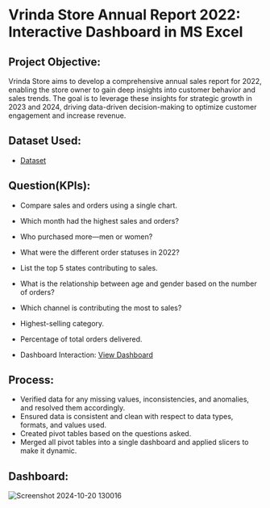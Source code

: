 # Vrinda Store Annual Report 2022: Interactive Dashboard in MS Excel

## Project Objective:
Vrinda Store aims to develop a comprehensive annual sales report for 2022, enabling the store owner to gain deep insights into customer behavior and sales trends. The goal is to leverage these insights for strategic growth in 2023 and 2024, driving data-driven decision-making to optimize customer engagement and increase revenue.

## Dataset Used:
- <a href="https://github.com/sayaniketsaini24/Vrinda-Store-Annual-Report-2022--Excel-Project/blob/main/Vrinda%20Store%20Data%20Analysis.xlsx">Dataset</a>

## Question(KPIs):
- Compare sales and orders using a single chart.
- Which month had the highest sales and orders?
- Who purchased more—men or women?
- What were the different order statuses in 2022?
- List the top 5 states contributing to sales.
- What is the relationship between age and gender based on the number of orders?
- Which channel is contributing the most to sales?
- Highest-selling category.
- Percentage of total orders delivered.

- Dashboard Interaction: <a href="https://github.com/sayaniketsaini24/Vrinda-Store-Annual-Report-2022--Excel-Project/blob/main/Screenshot%202024-10-20%20130016.png">View Dashboard</a>

## Process:
- Verified data for any missing values, inconsistencies, and anomalies, and resolved them accordingly.
- Ensured data is consistent and clean with respect to data types, formats, and values used.
- Created pivot tables based on the questions asked.
- Merged all pivot tables into a single dashboard and applied slicers to make it dynamic.

## Dashboard:
![Screenshot 2024-10-20 130016](https://github.com/user-attachments/assets/f2ac2600-914b-4e30-8e62-88b50d6db1c6)
